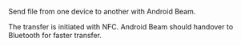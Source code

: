 Send file from one device to another with Android Beam.

The transfer is initiated with NFC. Android Beam should handover to Bluetooth for faster transfer.
